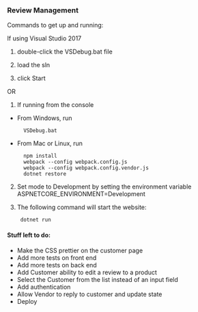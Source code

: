 ### Review Management

Commands to get up and running:

If using Visual Studio 2017

1) double-click the VSDebug.bat file

2) load the sln

3) click Start

OR

1) If running from the console


* From Windows, run

        VSDebug.bat


* From Mac or Linux, run 

        npm install
        webpack --config webpack.config.js
		webpack --config webpack.config.vendor.js
		dotnet restore

2) Set mode to Development by setting the environment variable ASPNETCORE_ENVIRONMENT=Development

3) The following command will start the website:

        dotnet run

#### Stuff left to do:

- Make the CSS prettier on the customer page
- Add more tests on front end  
- Add more tests on back end  
- Add Customer ability to edit a review to a product
- Select the Customer from the list instead of an input field
- Add authentication
- Allow Vendor to reply to customer and update state
- Deploy